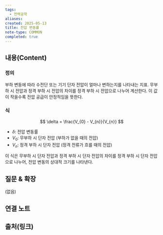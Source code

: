 ```yaml
---
tags:
  - 전력공학
aliases: 
created: 2025-05-13
title: 전압 변동률
note-type: COMMON
completed: true
---
```


## 내용(Content)
### 정의
부하 변동에 따라 수전단 또는 기기 단자 전압이 얼마나 변하는지를 나타내는 지표. 무부하 시 전압과 정격 부하 시 전압의 차이를 정격 부하 시 전압으로 나누어 계산한다. 이 값이 작을수록 전압 공급이 안정적임을 뜻한다.

### 식
$$
\delta = \frac{V_{0} - V_{n}}{V_{n}}
$$
- $\delta$: 전압 변동률
- $V_{0}$: 무부하 시 단자 전압 (부하가 없을 때의 전압)
- $V_{n}$: 정격 부하 시 단자 전압 (정격 전류가 흐를 때의 전압)

이 식은 무부하 시 단자 전압과 정격 부하 시 단자 전압의 차이를 정격 부하 시 단자 전압으로 나누어, 전압 변동의 상대적 크기를 나타낸다.

## 질문 & 확장

(없음)

## 연결 노트

## 출처(링크)

